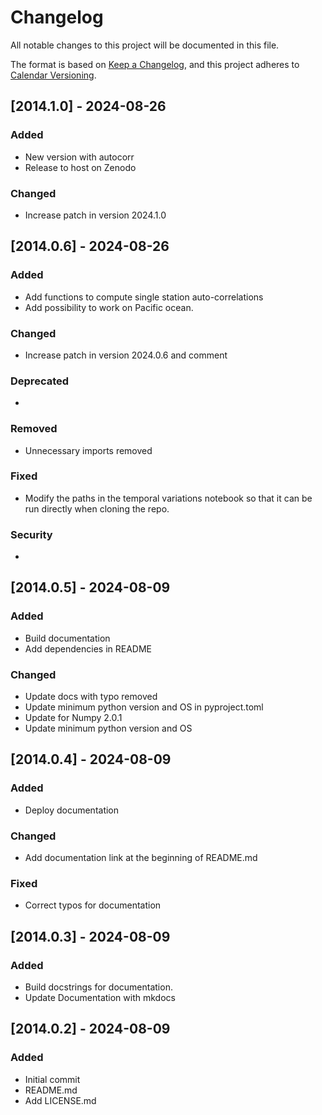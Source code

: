# Changelog

All notable changes to this project will be documented in this file.

The format is based on [Keep a Changelog](https://keepachangelog.com/en/1.1.0/),
and this project adheres to [Calendar Versioning](https://calver.org/).

## [2014.1.0] - 2024-08-26

### Added

- New version with autocorr
- Release to host on Zenodo

### Changed

- Increase patch in version 2024.1.0


## [2014.0.6] - 2024-08-26

### Added

- Add functions to compute single station auto-correlations
- Add possibility to work on Pacific ocean.


### Changed

- Increase patch in version 2024.0.6 and comment

### Deprecated

- 

### Removed

- Unnecessary imports removed

### Fixed

- Modify the paths in the temporal variations notebook so that it can be run directly when cloning the repo.


### Security

- 

## [2014.0.5] - 2024-08-09

### Added

- Build documentation
- Add dependencies in README

### Changed

- Update docs with typo removed
- Update minimum python version and OS in pyproject.toml
- Update for Numpy 2.0.1
- Update minimum python version and OS

## [2014.0.4] - 2024-08-09

### Added

- Deploy documentation

### Changed

- Add documentation link at the beginning of README.md


### Fixed

- Correct typos for documentation

## [2014.0.3] - 2024-08-09

### Added

- Build docstrings for documentation.
- Update Documentation with mkdocs

## [2014.0.2] - 2024-08-09

### Added

- Initial commit
- README.md
- Add LICENSE.md
